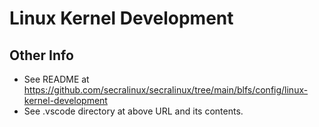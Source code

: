 # Linux Kernel Development

## Other Info

- See README at https://github.com/secralinux/secralinux/tree/main/blfs/config/linux-kernel-development  
- See .vscode directory at above URL and its contents.  
